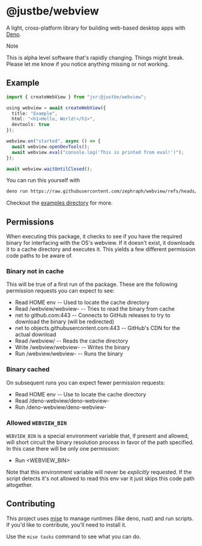 # @justbe/webview

A light, cross-platform library for building web-based desktop apps with [Deno](https://deno.com/).

> [!NOTE]  
> This is alpha level software that's rapidly changing. Things might break. Please let me know if you notice anything missing or not working.

## Example

```typescript
import { createWebView } from "jsr:@justbe/webview";

using webview = await createWebView({
  title: "Example",
  html: "<h1>Hello, World!</h1>",
  devtools: true
});

webview.on("started", async () => {
  await webview.openDevTools();
  await webview.eval("console.log('This is printed from eval!')");
});

await webview.waitUntilClosed();
```

You can run this yourself with

```sh
deno run https://raw.githubusercontent.com/zephraph/webview/refs/heads/main/examples/simple.ts
```

Checkout the [examples directory](https://github.com/zephraph/webview/tree/main/examples) for more.

## Permissions

When executing this package, it checks to see if you have the required binary for interfacing with the OS's webview. If it doesn't exist, it downloads it to a cache directory and executes it. This yields a few different permission code paths to be aware of.

### Binary not in cache

This will be true of a first run of the package. These are the following permission requests you can expect to see:

- Read HOME env -- Used to locate the cache directory
- Read <cache>/webview/webview-<version> -- Tries to read the binary from cache
- net to github.com:443 -- Connects to GitHub releases to try to download the binary (will be redirected)
- net to objects.githubusercontent.com:443 -- GitHub's CDN for the actual download
- Read <cache>/webview/ -- Reads the cache directory
- Write <cache>/webview/webview-<version> -- Writes the binary
- Run <cache>/webview/webview-<version> -- Runs the binary

### Binary cached

On subsequent runs you can expect fewer permission requests:

- Read HOME env -- Use to locate the cache directory
- Read <cache>/deno-webview/deno-webview-<version>
- Run <cache>/deno-webview/deno-webview-<version>

### Allowed `WEBVIEW_BIN`

`WEBVIEW_BIN` is a special environment variable that, if present and allowed, will short circuit
the binary resolution process in favor of the path specified. In this case there will be only one permission:

- Run <WEBVIEW_BIN>

Note that this environment variable will never be _explicitly_ requested. If the script detects it's not allowed to read this env var it just skips this code path altogether.

## Contributing

This project uses [mise](https://mise.jdx.dev/) to manage runtimes (like deno, rust) and run scripts. If you'd like
to contribute, you'll need to install it. 

Use the `mise tasks` command to see what you can do. 